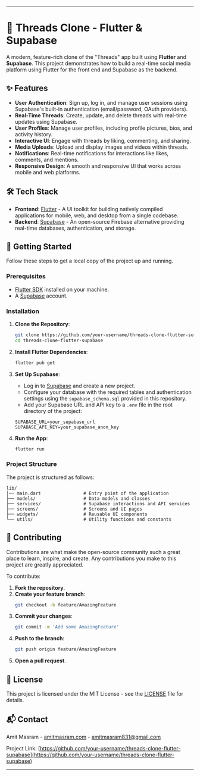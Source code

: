 
---

# 📱 Threads Clone - Flutter & Supabase

A modern, feature-rich clone of the "Threads" app built using **Flutter** and **Supabase**. This project demonstrates how to build a real-time social media platform using Flutter for the front end and Supabase as the backend.

## ✨ Features

- **User Authentication**: Sign up, log in, and manage user sessions using Supabase's built-in authentication (email/password, OAuth providers).
- **Real-Time Threads**: Create, update, and delete threads with real-time updates using Supabase.
- **User Profiles**: Manage user profiles, including profile pictures, bios, and activity history.
- **Interactive UI**: Engage with threads by liking, commenting, and sharing.
- **Media Uploads**: Upload and display images and videos within threads.
- **Notifications**: Real-time notifications for interactions like likes, comments, and mentions.
- **Responsive Design**: A smooth and responsive UI that works across mobile and web platforms.

## 🛠 Tech Stack

- **Frontend**: [Flutter](https://flutter.dev) - A UI toolkit for building natively compiled applications for mobile, web, and desktop from a single codebase.
- **Backend**: [Supabase](https://supabase.io) - An open-source Firebase alternative providing real-time databases, authentication, and storage.

## 🚀 Getting Started

Follow these steps to get a local copy of the project up and running.

### Prerequisites

- [Flutter SDK](https://flutter.dev/docs/get-started/install) installed on your machine.
- A [Supabase](https://supabase.io) account.

### Installation

1. **Clone the Repository**:
    ```bash
    git clone https://github.com/your-username/threads-clone-flutter-supabase.git
    cd threads-clone-flutter-supabase
    ```

2. **Install Flutter Dependencies**:
    ```bash
    flutter pub get
    ```

3. **Set Up Supabase**:
   - Log in to [Supabase](https://app.supabase.io/) and create a new project.
   - Configure your database with the required tables and authentication settings using the `supabase_schema.sql` provided in this repository.
   - Add your Supabase URL and API key to a `.env` file in the root directory of the project:

    ```env
    SUPABASE_URL=your_supabase_url
    SUPABASE_API_KEY=your_supabase_anon_key
    ```

4. **Run the App**:
    ```bash
    flutter run
    ```

### Project Structure

The project is structured as follows:

```
lib/
│── main.dart                # Entry point of the application
├── models/                  # Data models and classes
├── services/                # Supabase interactions and API services
├── screens/                 # Screens and UI pages
├── widgets/                 # Reusable UI components
└── utils/                   # Utility functions and constants
```

## 🤝 Contributing

Contributions are what make the open-source community such a great place to learn, inspire, and create. Any contributions you make to this project are greatly appreciated.

To contribute:

1. **Fork the repository**.
2. **Create your feature branch**:
    ```bash
    git checkout -b feature/AmazingFeature
    ```
3. **Commit your changes**:
    ```bash
    git commit -m 'Add some AmazingFeature'
    ```
4. **Push to the branch**:
    ```bash
    git push origin feature/AmazingFeature
    ```
5. **Open a pull request**.

## 📝 License

This project is licensed under the MIT License - see the [LICENSE](LICENSE) file for details.

## 📬 Contact

Amit Masram - [amitmasram.com](https://twitter.com/Amitmasram10) - amitmasram831@gmail.com

Project Link: [https://github.com/your-username/threads-clone-flutter-supabase](https://github.com/your-username/threads-clone-flutter-supabase)

---

